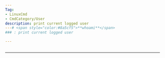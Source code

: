 ```yaml
---
Tag:
- LinuxCmd 
- CmdCategory/User
description: print current logged user
---# <span style="color:#8a5cf5">**whoami**</span>
### : print current logged user

---
```

```

```
---
